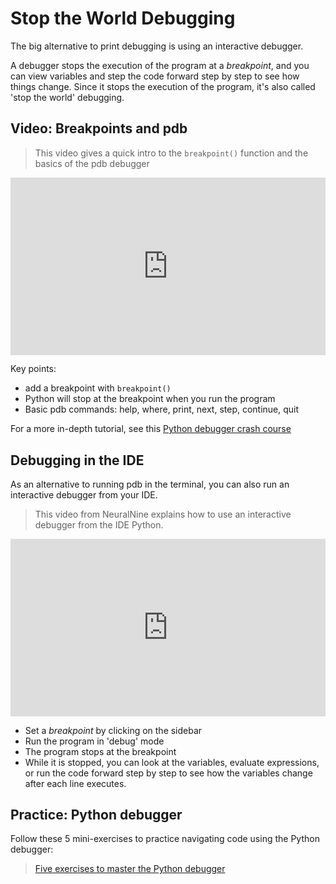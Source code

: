 # Stop the World Debugging

The big alternative to print debugging is using an interactive debugger.

A debugger stops the execution of the program at a _breakpoint_, and you can view variables and step the code forward step by step to see how things change. Since it stops the execution of the program, it's also called 'stop the world' debugging.

## Video: Breakpoints and pdb

> This video gives a quick intro to the `breakpoint()` function and the basics of the pdb debugger

<div style="position: relative; padding-bottom: 56.25%; height: 0;"><iframe src="https://www.youtube.com/embed/aZJnGOwzHtU" title="YouTube video player" frameborder="0" allow="accelerometer; autoplay; clipboard-write; encrypted-media; gyroscope; picture-in-picture" allowfullscreen style="position: absolute; top: 0; left: 0; width: 100%; height: 100%;"></iframe></div>

Key points:
- add a breakpoint with `breakpoint()`
- Python will stop at the breakpoint when you run the program
- Basic pdb commands: help, where, print, next, step, continue, quit

For a more in-depth tutorial, see this [Python debugger crash course](https://www.youtube.com/watch?v=0LPuG825eAk)

## Debugging in the IDE

As an alternative to running pdb in the terminal, you can also run an interactive debugger from your IDE.

> This video from NeuralNine explains how to use an interactive debugger from the IDE Python.

<div style="position: relative; padding-bottom: 56.25%; height: 0;"><iframe src="https://www.youtube.com/embed/4jRfXluDmKY" title="YouTube video player" frameborder="0" allow="accelerometer; autoplay; clipboard-write; encrypted-media; gyroscope; picture-in-picture" allowfullscreen style="position: absolute; top: 0; left: 0; width: 100%; height: 100%;"></iframe></div>

- Set a _breakpoint_ by clicking on the sidebar
- Run the program in 'debug' mode
- The program stops at the breakpoint
- While it is stopped, you can look at the variables, evaluate expressions, or run the code forward step by step to see how the variables change after each line executes.

## Practice: Python debugger

Follow these 5 mini-exercises to practice navigating code using the Python debugger:

> [Five exercises to master the Python debugger](https://www.tjelvarolsson.com/blog/five-exercises-to-master-the-python-debugger/)

